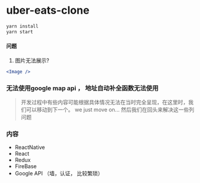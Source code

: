 # uber-eats-clone
```sh
yarn install 
yarn start
```

#### 问题
1. 图片无法展示?
```jsx
<Image />
```

### 无法使用google map api ， 地址自动补全函数无法使用
> 开发过程中有些内容可能根据具体情况无法在当时完全呈现，在这里时，我们可以移动到下一个。
> we just move on... 然后我们在回头来解决这一些列问题


### 内容
- ReactNative
- React 
- Redux
- FireBase
- Google API （墙，认证， 比较繁琐）